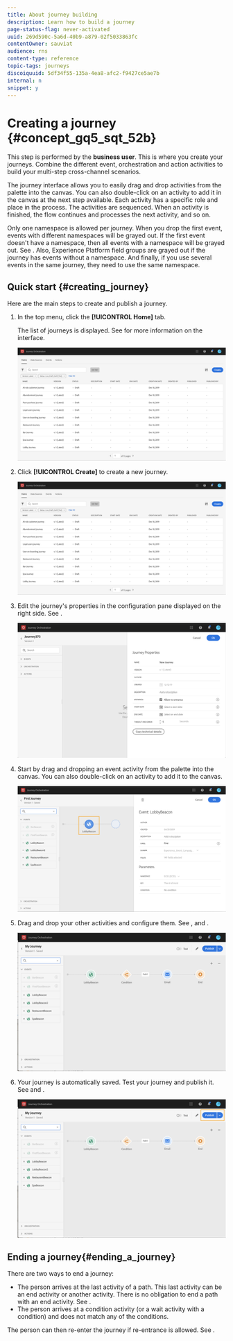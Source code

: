 ```yaml
---
title: About journey building
description: Learn how to build a journey
page-status-flag: never-activated
uuid: 269d590c-5a6d-40b9-a879-02f5033863fc
contentOwner: sauviat
audience: rns
content-type: reference
topic-tags: journeys
discoiquuid: 5df34f55-135a-4ea8-afc2-f9427ce5ae7b
internal: n
snippet: y
---
```



# Creating a journey {#concept_gq5_sqt_52b}

This step is performed by the **business user**. This is where you create your journeys. Combine the different event, orchestration and action activities to build your multi-step cross-channel scenarios.

The journey interface allows you to easily drag and drop activities from the palette into the canvas. You can also double-click on an activity to add it in the canvas at the next step available. Each activity has a specific role and place in the process. The activities are sequenced. When an activity is finished, the flow continues and processes the next activity, and so on.

Only one namespace is allowed per journey. When you drop the first event, events with different namespaces will be grayed out. If the first event doesn't have a namespace, then all events with a namespace will be grayed out. See [](../event/selecting-the-namespace.md). Also, Experience Platform field groups are grayed out if the journey has events without a namespace. And finally, if you use several events in the same journey, they need to use the same namespace.

## Quick start {#creating_journey}

Here are the main steps to create and publish a journey.

1. In the top menu, click the **[!UICONTROL Home]** tab. 

    The list of journeys is displayed. See [](../building-journeys/using-the-journey-designer.md) for more information on the interface.

    ![](../assets/journey30.png)

1. Click **[!UICONTROL Create]** to create a new journey.

    ![](../assets/journey31.png)

1. Edit the journey's properties in the configuration pane displayed on the right side. See [](../building-journeys/changing-properties.md).

    ![](../assets/journey32.png)

1. Start by drag and dropping an event activity from the palette into the canvas. You can also double-click on an activity to add it to the canvas.

    ![](../assets/journey33.png)

1. Drag and drop your other activities and configure them. See [](../building-journeys/event-activities.md), [](../building-journeys/about-orchestration-activities.md) and [](../building-journeys/about-action-activities.md).

    ![](../assets/journey34.png)

1. Your journey is automatically saved. Test your journey and publish it. See [](../building-journeys/testing-the-journey.md) and [](../building-journeys/publishing-the-journey.md).

    ![](../assets/journey36.png)

## Ending a journey{#ending_a_journey}

There are two ways to end a journey:

* The person arrives at the last activity of a path. This last activity can be an end activity or another activity. There is no obligation to end a path with an end activity. See [](../building-journeys/end-activity.md).
* The person arrives at a condition activity (or a wait activity with a condition) and does not match any of the conditions.

The person can then re-enter the journey if re-entrance is allowed. See [](../building-journeys/changing-properties.md).
